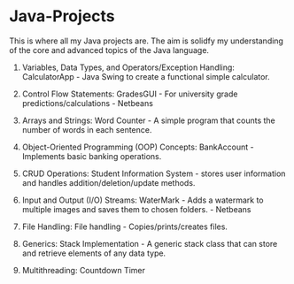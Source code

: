 # Java-Projects
This is where all my Java projects are. The aim is solidfy my understanding of the core and advanced topics of the Java language.

          
1. Variables, Data Types, and Operators/Exception Handling:
          CalculatorApp - Java Swing to create a functional simple calculator.
          
2. Control Flow Statements:
          GradesGUI - For university grade predictions/calculations 
                    - Netbeans

3. Arrays and Strings:
          Word Counter - A simple program that counts the number of words in each sentence.          
  
4. Object-Oriented Programming (OOP) Concepts:
          BankAccount - Implements basic banking operations.
 
5. CRUD Operations:
          Student Information System - stores user information and handles addition/deletion/update methods.
          
6. Input and Output (I/O) Streams:
          WaterMark - Adds a watermark to multiple images and saves them to chosen folders.
                    - Netbeans 

7. File Handling:
          File handling - Copies/prints/creates files.
   
8. Generics:
          Stack Implementation - A generic stack class that can store and retrieve elements of any data type.

9. Multithreading:
          Countdown Timer
